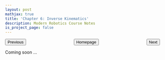 ```yaml
---
layout: post
mathjax: true
title: 'Chapter 6: Inverse Kinematics'
description: Modern Robotics Course Notes
is_project_page: false
---
```


<p style="text-align:center;">
<button type="button" onclick="window.location.href='index.html';">Homepage</button>
<span style="float:left;"><button type="button" onclick="window.location.href='ch5.html';">Previous</button></span>
<span style="float:right;"><button type="button" onclick="alert('This is the last chapter!')">Next</button></span>
</p>

Coming soon ...